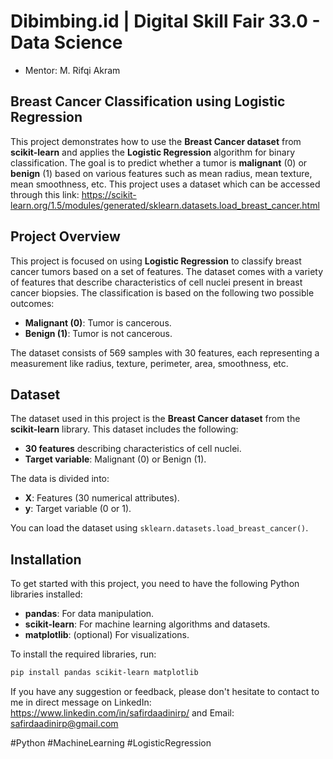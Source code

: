 # Dibimbing.id | Digital Skill Fair 33.0 - Data Science
- Mentor: M. Rifqi Akram

## Breast Cancer Classification using Logistic Regression
This project demonstrates how to use the **Breast Cancer dataset** from **scikit-learn** and applies the **Logistic Regression** algorithm for binary classification. The goal is to predict whether a tumor is **malignant** (0) or **benign** (1) based on various features such as mean radius, mean texture, mean smoothness, etc. This project uses a dataset which can be accessed through this link: https://scikit-learn.org/1.5/modules/generated/sklearn.datasets.load_breast_cancer.html

## Project Overview
This project is focused on using **Logistic Regression** to classify breast cancer tumors based on a set of features. The dataset comes with a variety of features that describe characteristics of cell nuclei present in breast cancer biopsies. The classification is based on the following two possible outcomes:
- **Malignant (0)**: Tumor is cancerous.
- **Benign (1)**: Tumor is not cancerous.

The dataset consists of 569 samples with 30 features, each representing a measurement like radius, texture, perimeter, area, smoothness, etc.

## Dataset
The dataset used in this project is the **Breast Cancer dataset** from the **scikit-learn** library. This dataset includes the following:
- **30 features** describing characteristics of cell nuclei.
- **Target variable**: Malignant (0) or Benign (1).

The data is divided into:
- **X**: Features (30 numerical attributes).
- **y**: Target variable (0 or 1).

You can load the dataset using `sklearn.datasets.load_breast_cancer()`.

## Installation

To get started with this project, you need to have the following Python libraries installed:

- **pandas**: For data manipulation.
- **scikit-learn**: For machine learning algorithms and datasets.
- **matplotlib**: (optional) For visualizations.

To install the required libraries, run:

```bash
pip install pandas scikit-learn matplotlib
```

If you have any suggestion or feedback, please don't hesitate to contact to me in direct message on LinkedIn: https://www.linkedin.com/in/safirdaadinirp/ and Email: safirdaadinirp@gmail.com

#Python #MachineLearning #LogisticRegression
